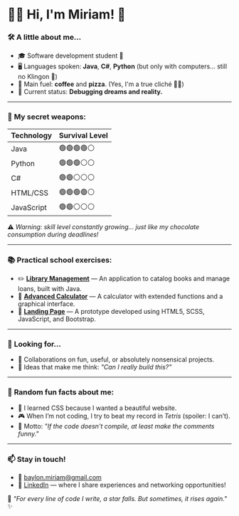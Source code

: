 # 👩‍💻 Hi, I'm Miriam! 👋

### 🛠️ **A little about me...**
- 🎓 Software development student 🚀  
- 🖥️ Languages spoken: **Java**, **C#**, **Python** (but only with computers... still no Klingon 👾)  
- 🍕 Main fuel: **coffee** and **pizza**. (Yes, I'm a true cliché 🤷‍♀️)  
- 🛌 Current status: **Debugging dreams and reality.**

---

### 🧰 **My secret weapons:**
| Technology | Survival Level          |
|------------|--------------------------|
| Java       | 🟢🟢🟢🟢⚪ |
| Python     | 🟢🟢🟢⚪⚪ |
| C#         | 🟢🟢⚪⚪⚪ |
| HTML/CSS   | 🟢🟢🟢🟢⚪ |
| JavaScript | 🟢🟢⚪⚪⚪ |

⚠️ *Warning: skill level constantly growing... just like my chocolate consumption during deadlines!*

---

### 📚 **Practical school exercises:**
- ✏️ [**Library Management**](#) — An application to catalog books and manage loans, built with Java.  
- 🧮 [**Advanced Calculator**](#) — A calculator with extended functions and a graphical interface.  
- 🛒 [**Landing Page**](#) — A prototype developed using HTML5, SCSS, JavaScript, and Bootstrap.  

---

### 🌱 **Looking for...**
- 🤝 Collaborations on fun, useful, or absolutely nonsensical projects.  
- 🧠 Ideas that make me think: *"Can I really build this?"*

---

### 🎲 **Random fun facts about me:**
- 🎨 I learned CSS because I wanted a beautiful website.  
- 🎮 When I’m not coding, I try to beat my record in *Tetris* (spoiler: I can’t).  
- 🌌 Motto: *"If the code doesn't compile, at least make the comments funny."*

---

### 📫 **Stay in touch!**
- 📧 baylon.miriam@gmail.com  
- 🔗 [LinkedIn](https://www.linkedin.com/in/maria-baylon/) — where I share experiences and networking opportunities!

🚀 *"For every line of code I write, a star falls. But sometimes, it rises again."* ✨
